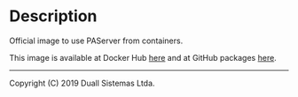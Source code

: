 # Description

Official image to use PAServer from containers.

This image is available at Docker Hub [here](https://hub.docker.com/r/duallsistemas/paserver) and at GitHub packages [here](https://github.com/duallsistemas/paserver-docker/packages).

<hr>

Copyright (C) 2019 Duall Sistemas Ltda.
